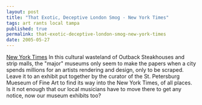 ```yaml
---
layout: post
title: "That Exotic, Deceptive London Smog - New York Times"
tags: art rants local tampa
published: true
permalink: that-exotic-deceptive-london-smog-new-york-times
date: 2005-05-27
---
```


<a href="http://www.nytimes.com/2005/05/27/arts/design/27cott.html?">New York Times</a>
In this cultural wasteland of Outback Steakhouses and strip malls, the "major" museums only seem to make the papers when a city spends millions for an artists rendering and design, only to be scraped.  Leave it to an exhibit put together by the curator of the St. Petersburg Mueseum of Fine Art to find its way into the New York Times, of all places.  Is it not enough that our local musicians have to move there to get any notice, now our museum exhibits too?

